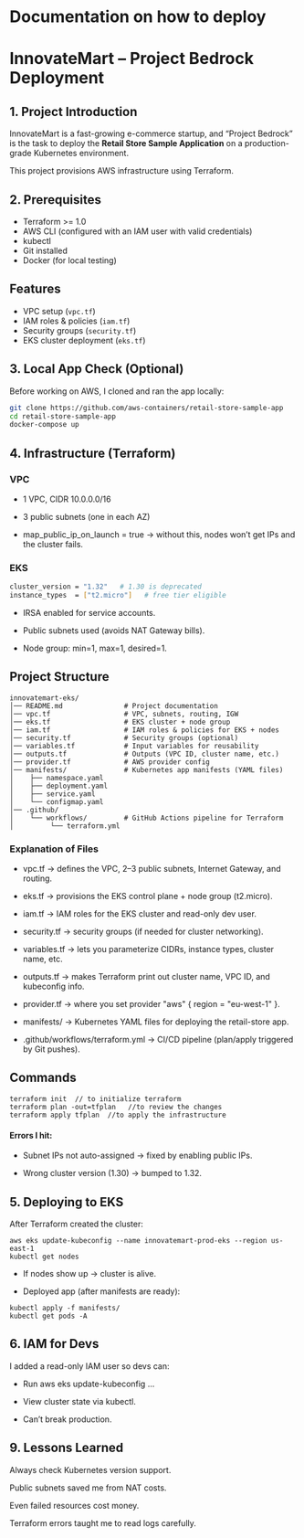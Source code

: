   # Documentation on how to deploy

  # InnovateMart – Project Bedrock Deployment

  ## 1. Project Introduction

InnovateMart is a fast-growing e-commerce startup, and “Project Bedrock” is the task to deploy the **Retail Store Sample Application** on a production-grade Kubernetes environment. 

This project provisions AWS infrastructure using Terraform.


## 2. Prerequisites
- Terraform >= 1.0  
- AWS CLI (configured with an IAM user with valid credentials)  
- kubectl  
- Git installed
- Docker (for local testing)  


## Features
- VPC setup (`vpc.tf`)
- IAM roles & policies (`iam.tf`)
- Security groups (`security.tf`)
- EKS cluster deployment (`eks.tf`)



## 3. Local App Check (Optional)
Before working on AWS, I cloned and ran the app locally:  
```bash
git clone https://github.com/aws-containers/retail-store-sample-app
cd retail-store-sample-app
docker-compose up
```


## 4. Infrastructure (Terraform)

### VPC

- 1 VPC, CIDR 10.0.0.0/16

- 3 public subnets (one in each AZ)

- map_public_ip_on_launch = true → without this, nodes won’t get IPs and the cluster fails.
### EKS
```bash
cluster_version = "1.32"   # 1.30 is deprecated
instance_types  = ["t2.micro"]   # free tier eligible
```
- IRSA enabled for service accounts.

- Public subnets used (avoids NAT Gateway bills).

- Node group: min=1, max=1, desired=1.



##  Project Structure
```
innovatemart-eks/
│── README.md               # Project documentation
│── vpc.tf                  # VPC, subnets, routing, IGW
│── eks.tf                  # EKS cluster + node group
│── iam.tf                  # IAM roles & policies for EKS + nodes
│── security.tf             # Security groups (optional)
│── variables.tf            # Input variables for reusability
│── outputs.tf              # Outputs (VPC ID, cluster name, etc.)
│── provider.tf             # AWS provider config
│── manifests/              # Kubernetes app manifests (YAML files)
│    ├── namespace.yaml
│    ├── deployment.yaml
│    ├── service.yaml
│    └── configmap.yaml
│── .github/
│    └── workflows/         # GitHub Actions pipeline for Terraform
│         └── terraform.yml

```

### Explanation of Files

- vpc.tf → defines the VPC, 2–3 public subnets, Internet Gateway, and routing.

- eks.tf → provisions the EKS control plane + node group (t2.micro).

- iam.tf → IAM roles for the EKS cluster and read-only dev user.

- security.tf → security groups (if needed for cluster networking).

- variables.tf → lets you parameterize CIDRs, instance types, cluster name, etc.

- outputs.tf → makes Terraform print out cluster name, VPC ID, and kubeconfig info.

- provider.tf → where you set provider "aws" { region = "eu-west-1" }.

- manifests/ → Kubernetes YAML files for deploying the retail-store app.

- .github/workflows/terraform.yml → CI/CD pipeline (plan/apply triggered by Git pushes).






## Commands
```
terraform init  // to initialize terraform
terraform plan -out=tfplan   //to review the changes
terraform apply tfplan  //to apply the infrastructure
```
#### Errors I hit:

- Subnet IPs not auto-assigned → fixed by enabling public IPs.

- Wrong cluster version (1.30) → bumped to 1.32.

## 5. Deploying to EKS
After Terraform created the cluster:
```
aws eks update-kubeconfig --name innovatemart-prod-eks --region us-east-1
kubectl get nodes
```

- If nodes show up → cluster is alive.

- Deployed app (after manifests are ready):

```
kubectl apply -f manifests/
kubectl get pods -A
```

## 6. IAM for Devs

I added a read-only IAM user so devs can:

- Run aws eks update-kubeconfig ...

- View cluster state via kubectl.

- Can’t break production.

## 9. Lessons Learned

Always check Kubernetes version support.

Public subnets saved me from NAT costs.

Even failed resources cost money.

Terraform errors taught me to read logs carefully.